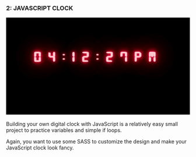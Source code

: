 ### 2: JAVASCRIPT CLOCK

![JavaScript digital clock project](./src/images/neon-digital-clock.png)

Building your own digital clock with JavaScript is a relatively easy small project to practice variables and simple if loops.

Again, you want to use some SASS to customize the design and make your JavaScript clock look fancy.
